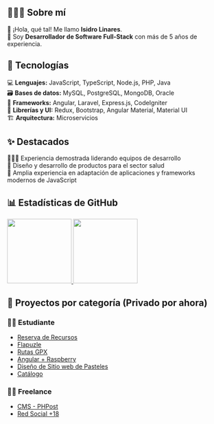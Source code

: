 ## 👨🏻‍💻 Sobre mí

👋 ¡Hola, qué tal! Me llamo **Isidro Linares**.  
🚀 Soy **Desarrollador de Software Full-Stack** con más de 5 años de experiencia.

## 🧠 Tecnologías

💻 **Lenguajes:** JavaScript, TypeScript, Node.js, PHP, Java  
🗃️ **Bases de datos:** MySQL, PostgreSQL, MongoDB, Oracle  
🧱 **Frameworks:** Angular, Laravel, Express.js, CodeIgniter  
🎨 **Librerías y UI:** Redux, Bootstrap, Angular Material, Material UI  
🏗️ **Arquitectura:** Microservicios

## ✨ Destacados

🧑‍🤝‍🧑 Experiencia demostrada liderando equipos de desarrollo  
🏥 Diseño y desarrollo de productos para el sector salud  
🔁 Amplia experiencia en adaptación de aplicaciones y frameworks modernos de JavaScript

## 📊 Estadísticas de GitHub

<a href="https://github.com/isidromlc">
  <img height="150em" src="https://github-readme-stats.vercel.app/api?username=isidromlc&show_icons=true&theme=transparent&locale=es&border_radius=1" />
  <img height="150em" src="https://github-readme-stats.vercel.app/api/top-langs/?username=isidromlc&theme=transparent&layout=compact&locale=es&border_radius=1" />
</a>

## 🚀 Proyectos por categoría (Privado por ahora)

### 🧑‍🎓 Estudiante
- [Reserva de Recursos](https://github.com/isidromlc/ReservaRecursos)
- [Flapuzle](https://github.com/isidromlc/PROG_Flapuzle)
- [Rutas GPX](https://github.com/isidromlc/PROG_rutasGPX)
- [Angular + Raspberry](https://github.com/isidromlc/proyectoAngular)
- [Diseño de Sitio web de Pasteles](https://github.com/isidromlc/DIW_ProyectoFinal)
- [Catálogo](https://github.com/isidromlc/PROG_Catalogo)

### 🧑‍💼 Freelance
- [CMS - PHPost](https://github.com/isidromlc/PHPost)
- [Red Social +18](https://github.com/isidromlc/BellasGram)



<!-- Ejemplo de estadísticas: 1 -->
<!--
<picture>
  <source
    srcset="https://github-readme-stats.vercel.app/api?username=isidromlc&show_icons=true&theme=dark&locale=es&border_radius=1&card_width=150em"
    media="(prefers-color-scheme: dark)"
  />
  <source
    srcset="https://github-readme-stats.vercel.app/api?username=isidromlc&show_icons=true&locale=es&border_radius=1&card_width=150em"
    media="(prefers-color-scheme: light), (prefers-color-scheme: no-preference)"
  />
  <img src="https://github-readme-stats.vercel.app/api?username=isidromlc&show_icons=true&theme=transparent&locale=es&border_radius=1&card_width=150em" />
</picture>
-->

<!-- Ejemplo de estadísticas: 2 -->
<!-- [![trophy](https://github-profile-trophy.vercel.app/?username=isidromlc&theme=oldie&column=-1)](https://github.com/ryo-ma/github-profile-trophy) -->

<!--
Comentario original predeterminado de Github :)

- 🔭 I’m currently working on ...
- 🌱 I’m currently learning ...
- 👯 I’m looking to collaborate on ...
- 🤔 I’m looking for help with ...
- 💬 Ask me about ...
- 📫 How to reach me: ...
- 😄 Pronouns: ...
- ⚡ Fun fact: ...
-->

